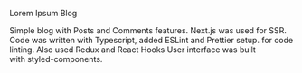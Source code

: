 Lorem Ipsum Blog

Simple blog with Posts and Comments features.
Next.js was used for SSR.
Code was written with Typescript, added ESLint and Prettier setup. for code linting.
Also used Redux and React Hooks
User interface was built with styled-components.
